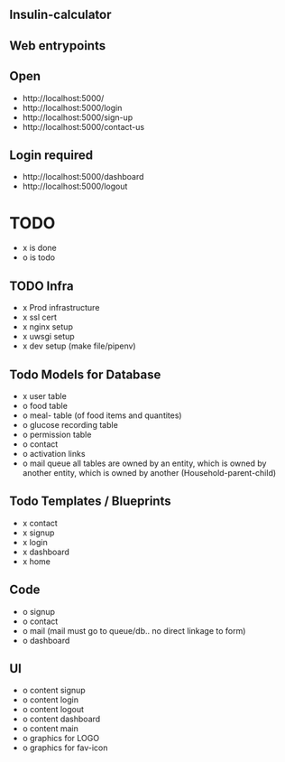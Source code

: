## Insulin-calculator


## Web entrypoints

## Open
- http://localhost:5000/
- http://localhost:5000/login
- http://localhost:5000/sign-up
- http://localhost:5000/contact-us

## Login required
- http://localhost:5000/dashboard
- http://localhost:5000/logout

# TODO
- x is done
- o is todo

## TODO Infra
- x Prod infrastructure
- x ssl cert
- x nginx setup
- x uwsgi setup
- x dev setup (make file/pipenv)

## Todo Models for Database
- x user table
- o food table
- o meal- table (of food items and quantites)
- o glucose recording table
- o permission table
- o contact
- o activation links
- o mail queue
all tables are owned by an entity, which is owned by another entity, which is owned by another (Household-parent-child)

## Todo Templates / Blueprints
- x contact
- x signup
- x login
- x dashboard
- x home

## Code
- o signup
- o contact
- o mail (mail must go to queue/db.. no direct linkage to form)
- o dashboard



## UI
- o content signup
- o content login
- o content logout
- o content dashboard
- o content main
- o graphics for LOGO
- o graphics for fav-icon
